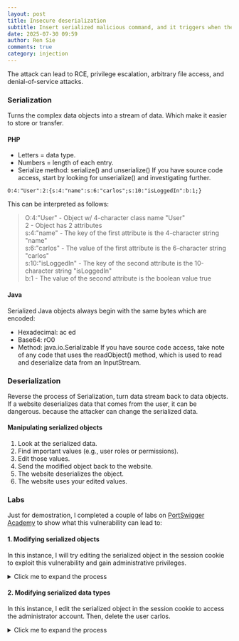 ```yaml
---
layout: post
title: Insecure deserialization
subtitle: Insert serialized malicious command, and it triggers when the application deserialization.
date: 2025-07-30 09:59
author: Ren Sie
comments: true
category: injection
---
```


The attack can lead to RCE, privilege escalation, arbitrary file access, and denial-of-service attacks.

### Serialization
Turns the complex data objects into a stream of data. Which make it easier to store or transfer.

#### PHP
- Letters = data type.
- Numbers = length of each entry.
- Serialize method: serialize() and unserialize()
If you have source code access, start by looking for unserialize() and investigating further. 
~~~
O:4:"User":2:{s:4:"name":s:6:"carlos";s:10:"isLoggedIn":b:1;} 
~~~
This can be interpreted as follows:
> O:4:"User" - Object w/ 4-character class name "User"  
> 2 - Object has 2 attributes  
> s:4:"name" - The key of the first attribute is the 4-character string "name"  
> s:6:"carlos" - The value of the first attribute is the 6-character string "carlos"  
> s:10:"isLoggedIn" - The key of the second attribute is the 10-character string "isLoggedIn"  
> b:1 - The value of the second attribute is the boolean value true

#### Java
Serialized Java objects always begin with the same bytes which are encoded:
- Hexadecimal: ac ed
- Base64: rO0
- Method: java.io.Serializable
If you have source code access, take note of any code that uses the readObject() method, which is used to read and deserialize data from an InputStream.  

### Deserialization
Reverse the process of Serialization, turn data stream back to data objects.  
If a website deserializes data that comes from the user, it can be dangerous. because the attacker can change the serialized data.

#### Manipulating serialized objects
1. Look at the serialized data.
2. Find important values (e.g., user roles or permissions).
3. Edit those values.
4. Send the modified object back to the website.
5. The website deserializes the object.
6. The website uses your edited values.

### Labs
Just for demostration, I completed a couple of labs on [PortSwigger Academy](https://portswigger.net/web-security/all-labs#insecure-deserialization) to show what this vulnerability can lead to:

#### 1. Modifying serialized objects 
In this instance, I will try editing the serialized object in the session cookie to exploit this vulnerability and gain administrative privileges.  
<details markdown="1">
  <summary>Click me to expand the process</summary>  
1. Firstly, I capture and analyze the session cookie from the response of the `GET /my-account request` using Burp Proxy. Then decode the session cookie from Base64 to reveal the serialized data: 
~~~
Session Cookie: Tzo0OiJVc2VyljoyOntzOjg6lnVzZXJuYW1lljtzOjY6lndpZW5lcil7czo1OiJhZG1pbil7YjowO30
Decoding Result: O:4:"User":2:{s:8:"username";s:6:"wiener";s:5:"admin";b:0;}
~~~

2. I notice there's admin parameter, I modify the serialized object by changing `'admin;b:0'` to `'admin;b:1'`, granting admin privileges.  
After that, re-encode the modified serialized data back into Base64 and use it as the new session cookie. 
~~~
Serialized Object: O:4:"User":2:{s:8:"username";s:6:"wiener";s:5:"admin";b:1;} 
Encoding Result: Tzo0OiJVc2VyIjoyOntzOjg6InVzZXJuYW1lIjtzOjY6IndpZW5lciI7czo1OiJhZG1pbiI7YjoxO30g
~~~

3. Send another `GET /my-account request` to the web application using Burp Repeater with the modified session cookie.  
Once that's done I see a `GET /admin request` is captured in Burp Proxy, but initially returns 401 Unauthorized.  

4. I resend the `GET /admin request` with the modified session cookie by Burp Repeater. This time, it returns 200 OK, confirming admin access.
</details>

#### 2. Modifying serialized data types
In this instance, I edit the serialized object in the session cookie to access the administrator account. Then, delete the user carlos.  
<details markdown="1">
  <summary>Click me to expand the process</summary>  
1. Firstly, I capture and analyze the session cookie from the response of the `GET /my-account request` using Burp Proxy. Then decode the session cookie from Base64 to reveal the serialized data: 
~~~
Session Cookie: Tzo0OiJVc2VyIjoyOntzOjg6InVzZXJuYW1lIjtzOjY6IndpZW5lciI7czoxMjoiYWNjZXNzX3Rva2VuIjtzOjMyOiJqeGoxb2NpcHZreTFpZzE0bzF1ajV0Nmt5bHlpYnoweiI7
Decoding Result: O:4:"User":2:{s:8:"username";s:6:"wiener";s:12:"access_token";s:32:"jxj1ocipvky1ig14o1uj5t6kylyibz0z";
~~~

2. Then I modify the serialized data type by changing:  
   - "username";s:6:"wiener" > "username";s:13:"administrator"
   - "access_token";s:32:"jxj1oc..." > "access_token";i:0;

3. Re-encode the modified serialized data back into Base64 and use it as the new session cookie.
~~~
Serialized Object: O:4:"User":2:{s:8:"username";s:13:"administrator";s:12:"access_token";i:0;}
Encoding Result: Tzo0OiJVc2VyIjoyOntzOjg6InVzZXJuYW1lIjtzOjEzOiJhZG1pbmlzdHJhdG9yIjtzOjEyOiJhY2Nlc3NfdG9rZW4iO2k6MDt9
~~~

4. I decide to use different approach from the previous instance. Instead of using Burp Repeater, I insert the encoded modified cookie session from the developer tool. 
   - Right click on the page > Inspect > Application > Cookies > Paste the cookie into "Value"
   - Value: Tzo0OiJVc2VyIjoyOntzOjg6InVzZXJuYW1lIjtzOjEzOiJhZG1pbmlzdHJhdG9yIjtzOjEyOiJhY2Nlc3NfdG9rZW4iO2k6MDt9
 
5. Once that's done, refresh the page, and we will access the admin account. I then navigate to admin panel and delete user "carlos" account.
</details>
